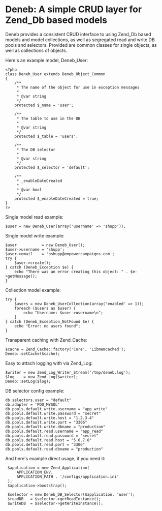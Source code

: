 Deneb: A simple CRUD layer for Zend_Db based models
===================================================

Deneb provides a consistent CRUD interface to using Zend_Db based models and model collections, as well as segregated read and write DB pools and selectors.  Provided are common classes for single objects, as well as collections of objects.

Here's an example model, Deneb_User:

    <?php
    class Deneb_User extends Deneb_Object_Common
    {
        /**
         * The name of the object for use in exception messages
         *
         * @var string
         */
        protected $_name = 'user';

        /**
         * The table to use in the DB
         *
         * @var string
         */
        protected $_table = 'users';

        /**
         * The DB selector
         *
         * @var string
         */
        protected $_selector = 'default';

        /**
         * _enableDateCreated
         *
         * @var bool
         */
        protected $_enableDateCreated = true;
    }
    ?>


Single model read example:

    $user = new Deneb_User(array('username' => 'shupp'));


Single model write example:

    $user           = new Deneb_User();
    $user->username = 'shupp';
    $user->email    = 'bshupp@empowercampaigns.com';
    try {
        $user->create();
    } catch (Deneb_Exception $e) {
        echo "There was an error creating this object: " . $e->getMessage();
    }


Collection model example:

    try {
        $users = new Deneb_UserCollection(array('enabled' => 1));
        foreach ($users as $user) {
            echo "Username: $user->username\n";
        }
    } catch (Deneb_Exception_NotFound $e) {
        echo "Error: no users found";
    }


Transparent caching with Zend_Cache:

    $cache = Zend_Cache::factory('Core', 'Libmemcached');
    Deneb::setCache($cache);


Easy to attach logging with via Zend_Log:

    $writer = new Zend_Log_Writer_Stream('/tmp/deneb.log');
    $log    = new Zend_Log($writer);
    Deneb::setLog($log);


DB selector config example:

    db.selectors.user = "default"
    db.adapter = 'PDO_MYSQL'
    db.pools.default.write.username = "app_write"
    db.pools.default.write.password = "secret"
    db.pools.default.write.host = "1.2.3.4"
    db.pools.default.write.port = "3306"
    db.pools.default.write.dbname = "production"
    db.pools.default.read.username = "app_read"
    db.pools.default.read.password = "secret"
    db.pools.default.read.host = "5.6.7.8"
    db.pools.default.read.port = "3306"
    db.pools.default.read.dbname = "production"


And here's example direct usage, if you need it:

     $application = new Zend_Application(
         APPLICATION_ENV,
         APPLICATION_PATH . '/configs/application.ini'
     );
     $application->bootstrap();

     $selector = new Deneb_DB_Selector($application, 'user');
     $readDB   = $selector->getReadInstance();
     $writeDB  = $selector->getWriteInstance();
